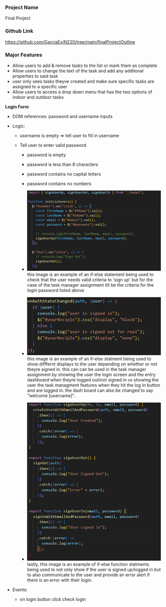 ### Project Name

Final Project

### Github Link

https://github.com/GarciaEy/N220/tree/main/finalProjectOutline

### Major Features

- Allow users to add & remove tasks to the list or mark them as complete
- Allow users to change the text of the task and add any additonal properties to said task
- user only sees tasks theyve created and make sure specific tasks are assigned to a specific user
- Allow users to access a drop down menu that has the two options of indoor and outdoor tasks

**Login Form**

- DOM references: password and username inputs
- Logic:

  - username is empty => tell user to fill in username
  - Tell user to enter valid password

    - password is empty
    - password is less than 8 characters
    - password contains no capital letters
    - password contains no numbers

    - ![criteria function](image.png) this image is an example of an if-else statement being used to check that the user needs valid criteria to 'sign up' but for the case of the task manager assignment itll be the criteria for the login password listed above
    - ![display function](image-1.png) this image is an example of an if-else statment being used to show difffernt displays to the user depending on whether or not theyre signed in. this can can be used in the task manager assignment by showing the user the login screen and the entry dashboard when theyre logged out/not signed in vs showing the user the task managment features when they hit the log in button and are logged in. the dash board can also be changed to say "welcome [username]".
    - ![errors](image-2.png) lastly, this image is an example of if-else function statments being used to not only show if the user is signed up/logged in but to also communicate to the user and provide an error alert if there is an error with their login.

- Events:
  - on login button click check login
